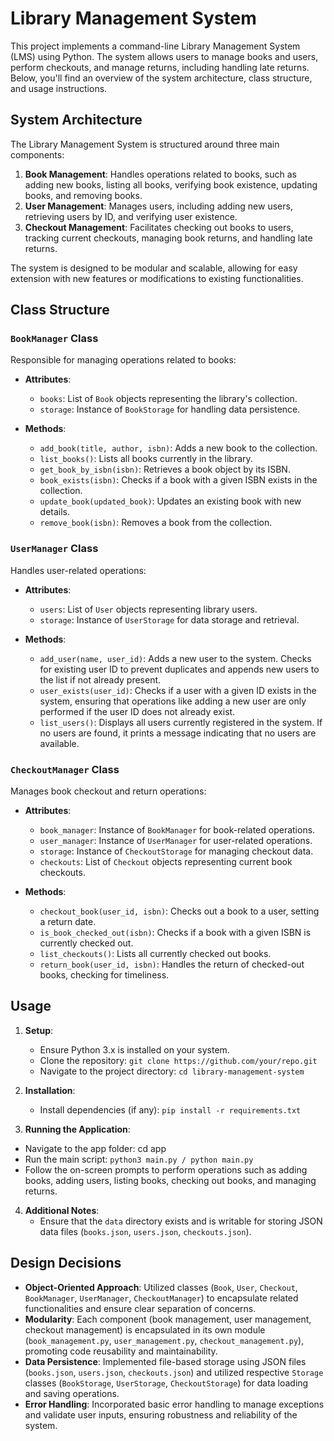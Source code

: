 # Library Management System

This project implements a command-line Library Management System (LMS) using Python. The system allows users to manage books and users, perform checkouts, and manage returns, including handling late returns. Below, you'll find an overview of the system architecture, class structure, and usage instructions.

## System Architecture

The Library Management System is structured around three main components:

1. **Book Management**: Handles operations related to books, such as adding new books, listing all books, verifying book existence, updating books, and removing books.
2. **User Management**: Manages users, including adding new users, retrieving users by ID, and verifying user existence.
3. **Checkout Management**: Facilitates checking out books to users, tracking current checkouts, managing book returns, and handling late returns.

The system is designed to be modular and scalable, allowing for easy extension with new features or modifications to existing functionalities.

## Class Structure

### `BookManager` Class

Responsible for managing operations related to books:

- **Attributes**:
  - `books`: List of `Book` objects representing the library's collection.
  - `storage`: Instance of `BookStorage` for handling data persistence.

- **Methods**:
  - `add_book(title, author, isbn)`: Adds a new book to the collection.
  - `list_books()`: Lists all books currently in the library.
  - `get_book_by_isbn(isbn)`: Retrieves a book object by its ISBN.
  - `book_exists(isbn)`: Checks if a book with a given ISBN exists in the collection.
  - `update_book(updated_book)`: Updates an existing book with new details.
  - `remove_book(isbn)`: Removes a book from the collection.

### `UserManager` Class

Handles user-related operations:

- **Attributes**:
  - `users`: List of `User` objects representing library users.
  - `storage`: Instance of `UserStorage` for data storage and retrieval.

- **Methods**:
  - `add_user(name, user_id)`: Adds a new user to the system. Checks for existing user ID to prevent duplicates and appends new users to the list if not already present.
  - `user_exists(user_id)`: Checks if a user with a given ID exists in the system, ensuring that operations like adding a new user are only performed if the user ID does not already exist.
  - `list_users()`: Displays all users currently registered in the system. If no users are found, it prints a message indicating that no users are available.


### `CheckoutManager` Class

Manages book checkout and return operations:

- **Attributes**:
  - `book_manager`: Instance of `BookManager` for book-related operations.
  - `user_manager`: Instance of `UserManager` for user-related operations.
  - `storage`: Instance of `CheckoutStorage` for managing checkout data.
  - `checkouts`: List of `Checkout` objects representing current book checkouts.

- **Methods**:
  - `checkout_book(user_id, isbn)`: Checks out a book to a user, setting a return date.
  - `is_book_checked_out(isbn)`: Checks if a book with a given ISBN is currently checked out.
  - `list_checkouts()`: Lists all currently checked out books.
  - `return_book(user_id, isbn)`: Handles the return of checked-out books, checking for timeliness.

## Usage

1. **Setup**:
   - Ensure Python 3.x is installed on your system.
   - Clone the repository: `git clone https://github.com/your/repo.git`
   - Navigate to the project directory: `cd library-management-system`

2. **Installation**:
   - Install dependencies (if any): `pip install -r requirements.txt`

3. **Running the Application**:
  - Navigate to the app folder: cd app
  - Run the main script: `python3 main.py / python main.py`
  - Follow the on-screen prompts to perform operations such as adding books, adding users, listing books, checking out books, and managing returns.

4. **Additional Notes**:
   - Ensure that the `data` directory exists and is writable for storing JSON data files (`books.json`, `users.json`, `checkouts.json`).

## Design Decisions

- **Object-Oriented Approach**: Utilized classes (`Book`, `User`, `Checkout`, `BookManager`, `UserManager`, `CheckoutManager`) to encapsulate related functionalities and ensure clear separation of concerns.
- **Modularity**: Each component (book management, user management, checkout management) is encapsulated in its own module (`book_management.py`, `user_management.py`, `checkout_management.py`), promoting code reusability and maintainability.
- **Data Persistence**: Implemented file-based storage using JSON files (`books.json`, `users.json`, `checkouts.json`) and utilized respective `Storage` classes (`BookStorage`, `UserStorage`, `CheckoutStorage`) for data loading and saving operations.
- **Error Handling**: Incorporated basic error handling to manage exceptions and validate user inputs, ensuring robustness and reliability of the system.
